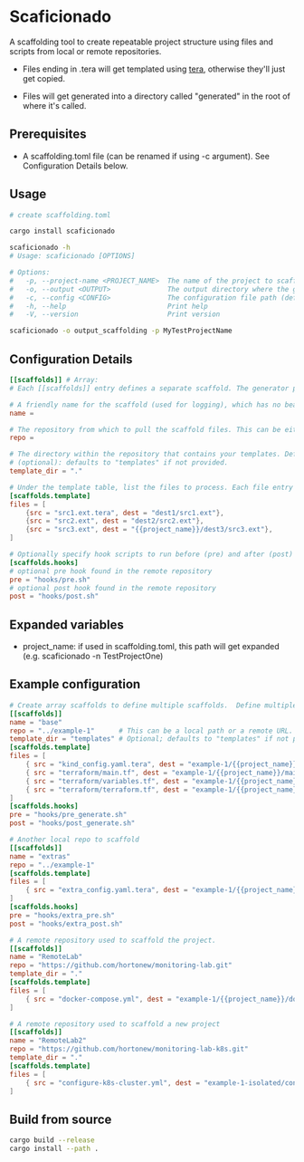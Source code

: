 # Scaficionado

A scaffolding tool to create repeatable project structure using files and scripts from local or remote repositories.

- Files ending in .tera will get templated using [tera](https://crates.io/crates/tera), otherwise they'll just get copied.

- Files will get generated into a directory called "generated" in the root of where it's called.

## Prerequisites

- A scaffolding.toml file (can be renamed if using -c argument).  See Configuration Details below.

## Usage

```sh
# create scaffolding.toml

cargo install scaficionado

scaficionado -h
# Usage: scaficionado [OPTIONS]

# Options:
#   -p, --project-name <PROJECT_NAME>  The name of the project to scaffold [default: MyExampleProject]
#   -o, --output <OUTPUT>              The output directory where the generated files will be placed [default: generated]
#   -c, --config <CONFIG>              The configuration file path (default: scaffolding.toml) [default: scaffolding.toml]
#   -h, --help                         Print help
#   -V, --version                      Print version

scaficionado -o output_scaffolding -p MyTestProjectName
```

## Configuration Details

```toml
[[scaffolds]] # Array:
# Each [[scaffolds]] entry defines a separate scaffold. The generator processes each scaffold in order.

# A friendly name for the scaffold (used for logging), which has no bearing on the configuration
name = 

# The repository from which to pull the scaffold files. This can be either a local path (e.g. ../example-1) or a remote Git URL.
repo =

# The directory within the repository that contains your templates. Defaults to "templates" if not provided. For repositories where the files reside at the root, set this to ".".
# (optional): defaults to "templates" if not provided.
template_dir = "."

# Under the template table, list the files to process. Each file entry has a src and dest, and dest paths can use the {{project_name}} variable.
[scaffolds.template]
files = [
    {src = "src1.ext.tera", dest = "dest1/src1.ext"},
    {src = "src2.ext", dest = "dest2/src2.ext"},
    {src = "src3.ext", dest = "{{project_name}}/dest3/src3.ext"},
]

# Optionally specify hook scripts to run before (pre) and after (post) template rendering. These paths are relative to the repository root.
[scaffolds.hooks]
# optional pre hook found in the remote repository
pre = "hooks/pre.sh"
# optional post hook found in the remote repository
post = "hooks/post.sh"
```

## Expanded variables

- project_name: if used in scaffolding.toml, this path will get expanded (e.g. scaficionado -n TestProjectOne)

## Example configuration

```toml
# Create array scaffolds to define multiple scaffolds.  Define multiple templates and hooks for each scaffold.
[[scaffolds]]
name = "base"
repo = "../example-1"      # This can be a local path or a remote URL.
template_dir = "templates" # Optional; defaults to "templates" if not provided.
[scaffolds.template]
files = [
    { src = "kind_config.yaml.tera", dest = "example-1/{{project_name}}/kind_config.yaml" },
    { src = "terraform/main.tf", dest = "example-1/{{project_name}}/main.tf" },
    { src = "terraform/variables.tf", dest = "example-1/{{project_name}}/variables.tf" },
    { src = "terraform/terraform.tf", dest = "example-1/{{project_name}}/terraform.tf" },
]
[scaffolds.hooks]
pre = "hooks/pre_generate.sh"
post = "hooks/post_generate.sh"

# Another local repo to scaffold
[[scaffolds]]
name = "extras"
repo = "../example-1"
[scaffolds.template]
files = [
    { src = "extra_config.yaml.tera", dest = "example-1/{{project_name}}/extra_config.yaml" },
]
[scaffolds.hooks]
pre = "hooks/extra_pre.sh"
post = "hooks/extra_post.sh"

# A remote repository used to scaffold the project.
[[scaffolds]]
name = "RemoteLab"
repo = "https://github.com/hortonew/monitoring-lab.git"
template_dir = "."
[scaffolds.template]
files = [
    { src = "docker-compose.yml", dest = "example-1/{{project_name}}/docker-compose.yml" },
]

# A remote repository used to scaffold a new project
[[scaffolds]]
name = "RemoteLab2"
repo = "https://github.com/hortonew/monitoring-lab-k8s.git"
template_dir = "."
[scaffolds.template]
files = [
    { src = "configure-k8s-cluster.yml", dest = "example-1-isolated/configure-k8s-cluster.yml" },
]
```

## Build from source

```sh
cargo build --release
cargo install --path .
```